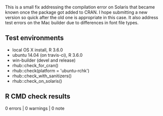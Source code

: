 This is a small fix addressing the compilation error on Solaris that became 
known once the package got added to CRAN. I hope submitting a new version so
quick after the old one is appropriate in this case. It also address test errors
on the Mac builder due to differences in font file types.

## Test environments
* local OS X install, R 3.6.0
* ubuntu 14.04 (on travis-ci), R 3.6.0
* win-builder (devel and release)
* rhub::check_for_cran()
* rhub::check(platform = 'ubuntu-rchk')
* rhub::check_with_sanitizers()
* rhub::check_on_solaris()

## R CMD check results

0 errors | 0 warnings | 0 note
